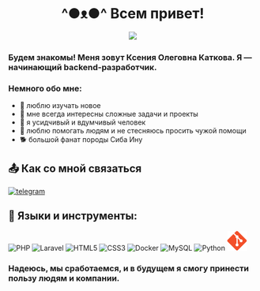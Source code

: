 <h1 align="center"> ^●ᴥ●^ Всем привет! </h1>

<div align="center">
 <img src="https://i.imgur.com/OOpRj.gif" width="300"/>
</div>

### Будем знакомы! Меня зовут Ксения Олеговна Каткова. Я — начинающий backend-разработчик. 
### Немного обо мне:
- 🔭 люблю изучать новое
- 🤔 мне всегда интересны сложные задачи и проекты
- :bow: я усидчивый и вдумчивый человек
- :open_hands: люблю помогать людям и не стесняюсь просить чужой помощи
- :dog2: большой фанат породы Сиба Ину

## :outbox_tray: Как со мной связаться
<div>
    <a href="https://t.me/yqqrnb" target="_blank">
      <img src="https://seeklogo.com/images/T/telegram-new-2019-simple-logo-FAD5A4800F-seeklogo.com.png" width="40" height="40" alt="telegram" />
    </a>
</div>

## :hammer: Языки и инструменты:
<div>
    <img src="https://raw.githubusercontent.com/danielcranney/readme-generator/main/public/icons/skills/php-colored.svg" width="40" height="40" alt="PHP" />
    <img src="https://raw.githubusercontent.com/danielcranney/readme-generator/main/public/icons/skills/laravel-colored.svg" width="40" height="40" alt="Laravel" />
    <img src="https://raw.githubusercontent.com/danielcranney/readme-generator/main/public/icons/skills/html5-colored.svg" width="40" height="40" alt="HTML5" />
    <img src="https://raw.githubusercontent.com/danielcranney/readme-generator/main/public/icons/skills/css3-colored.svg" width="40" height="40" alt="CSS3" />
    <img src="https://raw.githubusercontent.com/danielcranney/readme-generator/main/public/icons/skills/docker-colored.svg" width="40" height="40" alt="Docker" />
    <img src="https://raw.githubusercontent.com/danielcranney/readme-generator/main/public/icons/skills/mysql-colored.svg" width="40" height="40" alt="MySQL" />
    <img src="https://raw.githubusercontent.com/danielcranney/readme-generator/main/public/icons/skills/python-colored.svg" width="40" height="40" alt="Python" />
    <img src="https://github.com/devicons/devicon/blob/master/icons/git/git-original.svg" title="git" alt="git" width="40" height="40" />
</div>




### Надеюсь, мы сработаемся, и в будущем я смогу принести пользу людям и компании.






<!--

- 🔭 I’m currently working on ...
- 🌱 I’m currently learning ...
- 👯 I’m looking to collaborate on ...
- 🤔 I’m looking for help with ...
- 💬 Ask me about ...
- 📫 How to reach me: ...
- 😄 Pronouns: ...
- ⚡ Fun fact: ...
-->
